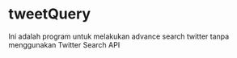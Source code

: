 # tweetQuery
Ini adalah program untuk melakukan advance search twitter tanpa menggunakan Twitter Search API
